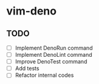 # vim-deno

## TODO

- [ ] Implement DenoRun command
- [ ] Implement DenoLint command
- [ ] Improve DenoTest command
- [ ] Add tests
- [ ] Refactor internal codes
